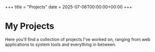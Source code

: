 +++
title = "Projects"
date = 2025-07-06T00:00:00+00:00
+++

# My Projects

Here you'll find a collection of projects I've worked on, ranging from web applications to system tools and everything in between.
